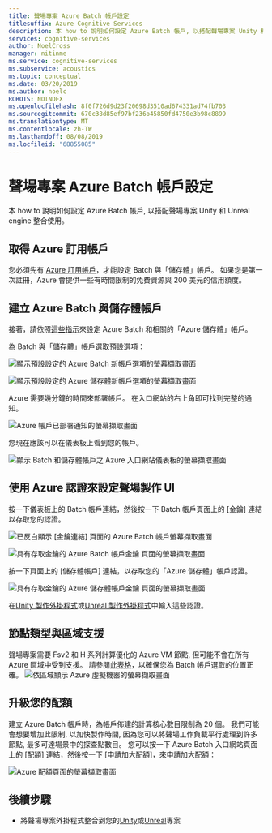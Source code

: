 ```yaml
---
title: 聲場專案 Azure Batch 帳戶設定
titlesuffix: Azure Cognitive Services
description: 本 how to 說明如何設定 Azure Batch 帳戶, 以搭配聲場專案 Unity 和 Unreal engine 整合使用。
services: cognitive-services
author: NoelCross
manager: nitinme
ms.service: cognitive-services
ms.subservice: acoustics
ms.topic: conceptual
ms.date: 03/20/2019
ms.author: noelc
ROBOTS: NOINDEX
ms.openlocfilehash: 8f0f726d9d23f20698d3510ad674331ad74fb703
ms.sourcegitcommit: 670c38d85ef97bf236b45850fd4750e3b98c8899
ms.translationtype: MT
ms.contentlocale: zh-TW
ms.lasthandoff: 08/08/2019
ms.locfileid: "68855085"
---
```

# <a name="project-acoustics-azure-batch-account-setup"></a>聲場專案 Azure Batch 帳戶設定
本 how to 說明如何設定 Azure Batch 帳戶, 以搭配聲場專案 Unity 和 Unreal engine 整合使用。

## <a name="get-an-azure-subscription"></a>取得 Azure 訂用帳戶
您必須先有 [Azure 訂用帳戶](https://azure.microsoft.com/free/)，才能設定 Batch 與「儲存體」帳戶。 如果您是第一次註冊，Azure 會提供一些有時間限制的免費資源與 200 美元的信用額度。

## <a name="create-azure-batch-and-storage-accounts"></a>建立 Azure Batch 與儲存體帳戶
接著，請依照[這些指示](https://docs.microsoft.com/azure/batch/batch-account-create-portal)來設定 Azure Batch 和相關的「Azure 儲存體」帳戶。

為 Batch 與「儲存體」帳戶選取預設選項：
  
  ![顯示預設設定的 Azure Batch 新帳戶選項的螢幕擷取畫面](media/new-batch-account-create.png)

  ![顯示預設設定的 Azure 儲存體新帳戶選項的螢幕擷取畫面](media/batch-storage-account-create.png)

Azure 需要幾分鐘的時間來部署帳戶。 在入口網站的右上角即可找到完整的通知。
  
  ![Azure 帳戶已部署通知的螢幕擷取畫面](media/batch-accounts-deploy-notification.png)

您現在應該可以在儀表板上看到您的帳戶。
  
  ![顯示 Batch 和儲存體帳戶之 Azure 入口網站儀表板的螢幕擷取畫面](media/azure-portal-dashboard.png)

## <a name="set-up-acoustics-bake-ui-with-azure-credentials"></a>使用 Azure 認證來設定聲場製作 UI
按一下儀表板上的 Batch 帳戶連結，然後按一下 Batch 帳戶頁面上的 [金鑰] 連結以存取您的認證。
  
  ![已反白顯示 [金鑰連結] 頁面的 Azure Batch 帳戶螢幕擷取畫面](media/batch-access-keys.png)

  ![具有存取金鑰的 Azure Batch 帳戶金鑰 頁面的螢幕擷取畫面](media/batch-keys-info.png)

按一下頁面上的 [儲存體帳戶] 連結，以存取您的「Azure 儲存體」帳戶認證。
  
  ![具有存取金鑰的 Azure 儲存體帳戶金鑰 頁面的螢幕擷取畫面](media/storage-keys-info.png)

在[Unity 製作外掛程式](unity-baking.md)或[Unreal 製作外掛程式](unreal-baking.md)中輸入這些認證。

## <a name="node-types-and-region-support"></a>節點類型與區域支援
聲場專案需要 Fsv2 和 H 系列計算優化的 Azure VM 節點, 但可能不會在所有 Azure 區域中受到支援。 請參閱[此表格](https://azure.microsoft.com/global-infrastructure/services)，以確保您為 Batch 帳戶選取的位置正確。
![依區域顯示 Azure 虛擬機器的螢幕擷取畫面](media/azure-regions.png) 

## <a name="upgrading-your-quota"></a>升級您的配額
建立 Azure Batch 帳戶時，為帳戶佈建的計算核心數目限制為 20 個。 我們可能會想要增加此限制, 以加快製作時間, 因為您可以將聲場工作負載平行處理到許多節點, 最多可達場景中的探查點數目。 您可以按一下 Azure Batch 入口網站頁面上的 [配額] 連結，然後按一下 [申請加大配額]，來申請加大配額：

![Azure 配額頁面的螢幕擷取畫面](media/azure-quotas.png)

## <a name="next-steps"></a>後續步驟
* 將聲場專案外掛程式整合到您的[Unity](unity-integration.md)或[Unreal](unreal-integration.md)專案

